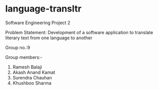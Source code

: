 # language-transltr
Software Engineering Project 2

Problem Statement: Development of a software application to translate literary text from one language to another

Group no.:9

Group members:-

1. Ramesh Balaji
2. Akash Anand Kamat
3. Surendra Chauhan
4. Khushboo Sharma
